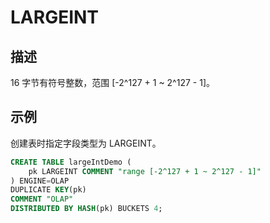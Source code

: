 # LARGEINT

## 描述

16 字节有符号整数，范围 [-2^127 + 1 ~ 2^127 - 1]。

## 示例

创建表时指定字段类型为 LARGEINT。

```sql
CREATE TABLE largeIntDemo (
    pk LARGEINT COMMENT "range [-2^127 + 1 ~ 2^127 - 1]"
) ENGINE=OLAP 
DUPLICATE KEY(pk)
COMMENT "OLAP"
DISTRIBUTED BY HASH(pk) BUCKETS 4;
```
